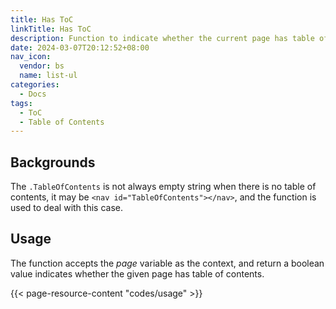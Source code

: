 ```yaml
---
title: Has ToC
linkTitle: Has ToC
description: Function to indicate whether the current page has table of contents.
date: 2024-03-07T20:12:52+08:00
nav_icon:
  vendor: bs
  name: list-ul
categories:
  - Docs
tags:
  - ToC
  - Table of Contents
---
```


## Backgrounds

The `.TableOfContents` is not always empty string when there is no table of contents, it may be `<nav id="TableOfContents"></nav>`, and the function is used to deal with this case.

## Usage

The function accepts the _page_ variable as the context, and return a boolean value indicates whether the given page has table of contents.

{{< page-resource-content "codes/usage" >}}
